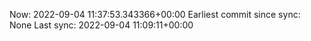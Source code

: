 Now: 2022-09-04 11:37:53.343366+00:00 Earliest commit since sync: None Last sync: 2022-09-04 11:09:11+00:00

